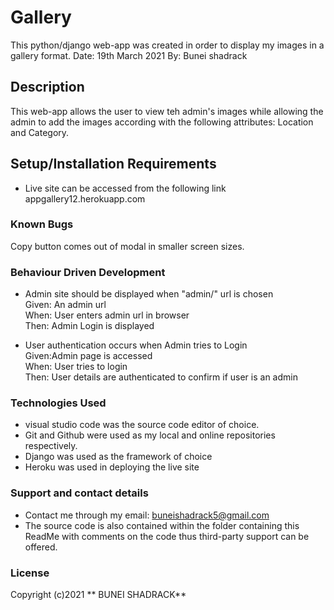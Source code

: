 # Gallery

This python/django web-app was created in order to display my images in a gallery format.
Date: 19th March 2021
By: Bunei shadrack

## Description
This web-app allows the user to view teh admin's images while allowing the admin to add the images according with the following attributes: Location and Category.

## Setup/Installation Requirements
* Live site can be accessed from the following link appgallery12.herokuapp.com

### Known Bugs
Copy button comes out of modal in smaller screen sizes.

### Behaviour Driven Development
* Admin site should be displayed when "admin/" url is chosen<br>
Given: An admin url<br>
When: User enters admin url in browser<br>
Then: Admin Login is displayed<br>

* User authentication occurs when Admin tries to Login<br>
Given:Admin page is accessed<br>
When: User tries to login<br>
Then: User details are authenticated to confirm if user is an admin<br>


### Technologies Used
* visual studio code  was the source code editor of choice.
* Git and Github were used as my local and online repositories respectively.
* Django was used as the framework of choice
* Heroku was used in deploying the live site


### Support and contact details
* Contact me through my email: buneishadrack5@gmail.com
* The source code is also contained within the folder containing this ReadMe with comments on the code thus third-party support can be offered.

### License

Copyright (c)2021 ** BUNEI SHADRACK**
